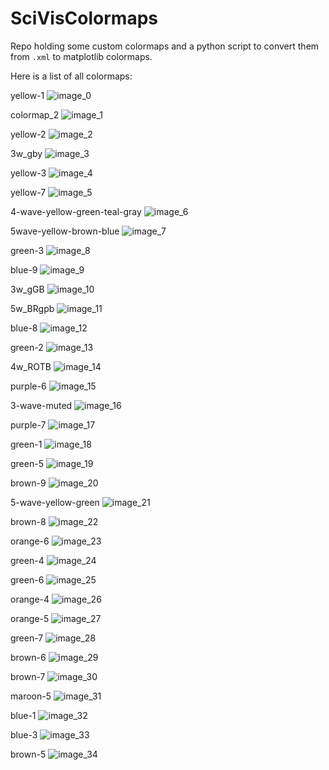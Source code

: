 # SciVisColormaps

Repo holding some custom colormaps and a python script to convert them from `.xml` to matplotlib colormaps.

Here is a list of all colormaps:

yellow-1
![image_0](images/yellow-1.png)

colormap_2
![image_1](images/colormap_2.png)

yellow-2
![image_2](images/yellow-2.png)

3w_gby
![image_3](images/3w_gby.png)

yellow-3
![image_4](images/yellow-3.png)

yellow-7
![image_5](images/yellow-7.png)

4-wave-yellow-green-teal-gray
![image_6](images/4-wave-yellow-green-teal-gray.png)

5wave-yellow-brown-blue
![image_7](images/5wave-yellow-brown-blue.png)

green-3
![image_8](images/green-3.png)

blue-9
![image_9](images/blue-9.png)

3w_gGB
![image_10](images/3w_gGB.png)

5w_BRgpb
![image_11](images/5w_BRgpb.png)

blue-8
![image_12](images/blue-8.png)

green-2
![image_13](images/green-2.png)

4w_ROTB
![image_14](images/4w_ROTB.png)

purple-6
![image_15](images/purple-6.png)

3-wave-muted
![image_16](images/3-wave-muted.png)

purple-7
![image_17](images/purple-7.png)

green-1
![image_18](images/green-1.png)

green-5
![image_19](images/green-5.png)

brown-9
![image_20](images/brown-9.png)

5-wave-yellow-green
![image_21](images/5-wave-yellow-green.png)

brown-8
![image_22](images/brown-8.png)

orange-6
![image_23](images/orange-6.png)

green-4
![image_24](images/green-4.png)

green-6
![image_25](images/green-6.png)

orange-4
![image_26](images/orange-4.png)

orange-5
![image_27](images/orange-5.png)

green-7
![image_28](images/green-7.png)

brown-6
![image_29](images/brown-6.png)

brown-7
![image_30](images/brown-7.png)

maroon-5
![image_31](images/maroon-5.png)

blue-1
![image_32](images/blue-1.png)

blue-3
![image_33](images/blue-3.png)

brown-5
![image_34](images/brown-5.png)
